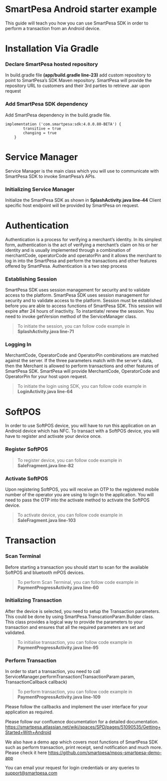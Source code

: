 # SmartPesa Android starter example

This guide will teach you how you can use SmartPesa SDK in order to perform a transaction from an Android device.

# Installation Via Gradle

### Declare SmartPesa hosted repository

In build.gradle file **(app/build.gradle line-23)** add custom repository to point to SmartPesa’s SDK Maven repository.
SmartPesa will provide the repository URL to customers and their 3rd parties to retrieve .aar upon request

### Add SmartPesa SDK dependency

Add SmartPesa dependency in the build.gradle file.

```
implementation ('com.smartpesa:sdk:4.0.0.80-BETA') {
        transitive = true
        changing = true
    }
```

# Service Manager
Service Manager is the main class which you will use to communicate with SmartPesa SDK to invoke SmartPesa’s APIs.

### Initializing Service Manager

Initialize the SmartPesa SDK as shown in **SplashActivity.java line-44**
Client specific host endpoint will be provided by SmartPesa on request.

# Authentication

Authentication is a process for verifying a merchant’s identity. In its simplest form, authentication is the act of verifying a merchant’s claim on his or her identity and is usually implemented through a combination of merchantCode, operatorCode and operatorPin and it allows the merchant to log in into the SmartPesa and perform the transactions and other features offered by SmartPesa. Authentication is a two step process

### Establishing Session

SmartPesa SDK uses session management for security and to validate access to the platform. SmartPesa SDK uses session management for security and to validate access to the platform. Session must be established before you are able to access functions of SmartPesa SDK. This session will expire after 24 hours of inactivity. To instantiate/ renew the session. You need to invoke getVersion method of the ServiceManager class.

> To initiate the session, you can follow code example in **SplashActivity.java line-71**

### Logging In

MerchantCode, OperatorCode and OperatorPin combinations are matched against the server. If the three parameters match with the server's data, then the Merchant is allowed to perform transactions and other features of SmartPesa SDK.
SmartPesa will provide MerchantCode, OperatorCode and OperatorPin for your host upon request.

> To initiate the login using SDK, you can follow code example in **LoginActivity.java line-64**

# SoftPOS

In order to use SoftPOS device, you will have to run this application on an Android device which has NFC.
To transact with a SoftPOS device, you will have to register and activate your device once.

### Register SoftPOS

> To register device, you can follow code example in **SaleFragment.java line-82**

### Activate SoftPOS

Upon registering SoftPOS, you will receive an OTP to the registered mobile number of the operator you are using to login to the application. You will need to pass the OTP into the activate method to activate the SoftPOS device.

> To activate device, you can follow code example in **SaleFragment.java line-103**

# Transaction

### Scan Terminal

Before starting a transaction you should start to scan for the available SoftPOS and bluetooth mPOS devices.

> To perform Scan Terminal, you can follow code example in **PaymentProgressActivity.java line-60**

### Initializing Transaction

After the device is selected, you need to setup the Transaction parameters. This could be done by using SmartPesa.TranscationParam.Builder class. This class provides a logical way to provide the parameters to your transaction and ensures that all the required parameters are set and validated.

> To initialise transaction, you can follow code example in **PaymentProgressActivity.java line-95**

### Perform Transaction

In order to start a transaction, you need to call ServiceManager.performTransaction(TransactionParam param, TransactionCallback callback)

> To perform transaction, you can follow code example in **PaymentProgressActivity.java line-109**

Please follow the callbacks and implement the user interface for your application as required.

Please follow our confluence documentation for a detailed documentation.
https://smartpesa.atlassian.net/wiki/spaces/SPD/pages/51090535/Getting+Started+With+Android

We also have a demo app which covers most functions of SmartPesa SDK such as perform transaction, print receipt, send notification and much more. 
Please check it here https://github.com/smartpesa/mpos-smartpesa-demo-app

You can email your request for login credentials or any queries to support@smartpesa.com

